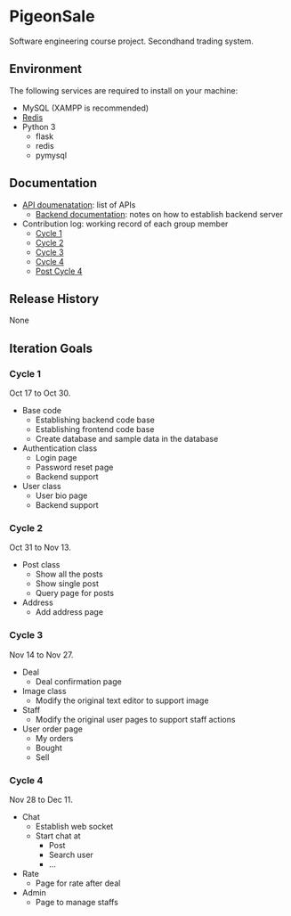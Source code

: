 # PigeonSale
Software engineering course project. Secondhand trading system.

## Environment
The following services are required to install on your machine:
* MySQL (XAMPP is recommended)
* [Redis](https://redis.io/download)
* Python 3
  * flask
  * redis
  * pymysql

## Documentation
* [API doumenatation](./documentation/API_documentation.md): list of APIs
  * [Backend documentation](./backend/README.md): notes on how to establish backend server
* Contribution log: working record of each group member
  * [Cycle 1](./documentation/contribution_log/cycle_1.md)
  * [Cycle 2](./documentation/contribution_log/cycle_2.md)
  * [Cycle 3](./documentation/contribution_log/cycle_3.md)
  * [Cycle 4](./documentation/contribution_log/cycle_4.md)
  * [Post Cycle 4](./documentation/contribution_log/cycle_5.md)

## Release History
None

## Iteration Goals

### Cycle 1
Oct 17 to Oct 30.
* Base code
  * Establishing backend code base
  * Establishing frontend code base
  * Create database and sample data in the database
* Authentication class
  * Login page
  * Password reset page
  * Backend support
* User class
  * User bio page
  * Backend support

### Cycle 2
Oct 31 to Nov 13.
* Post class
    * Show all the posts
    * Show single post
    * Query page for posts
* Address
  * Add address page 

### Cycle 3
Nov 14 to Nov 27.
* Deal
  * Deal confirmation page
* Image class
  * Modify the original text editor to support image
* Staff
  * Modify the original user pages to support staff actions
* User order page
    * My orders
    * Bought
    * Sell
### Cycle 4
Nov 28 to Dec 11.
* Chat
  * Establish web socket
  * Start chat at
    * Post
    * Search user
    * ...
* Rate
  * Page for rate after deal
* Admin
  * Page to manage staffs


